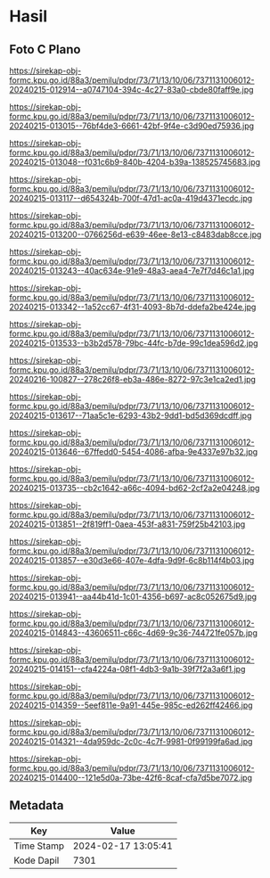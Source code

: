 # Hasil

## Foto C Plano

https://sirekap-obj-formc.kpu.go.id/88a3/pemilu/pdpr/73/71/13/10/06/7371131006012-20240215-012914--a0747104-394c-4c27-83a0-cbde80faff9e.jpg

https://sirekap-obj-formc.kpu.go.id/88a3/pemilu/pdpr/73/71/13/10/06/7371131006012-20240215-013015--76bf4de3-6661-42bf-9f4e-c3d90ed75936.jpg

https://sirekap-obj-formc.kpu.go.id/88a3/pemilu/pdpr/73/71/13/10/06/7371131006012-20240215-013048--f031c6b9-840b-4204-b39a-138525745683.jpg

https://sirekap-obj-formc.kpu.go.id/88a3/pemilu/pdpr/73/71/13/10/06/7371131006012-20240215-013117--d654324b-700f-47d1-ac0a-419d4371ecdc.jpg

https://sirekap-obj-formc.kpu.go.id/88a3/pemilu/pdpr/73/71/13/10/06/7371131006012-20240215-013200--0766256d-e639-46ee-8e13-c8483dab8cce.jpg

https://sirekap-obj-formc.kpu.go.id/88a3/pemilu/pdpr/73/71/13/10/06/7371131006012-20240215-013243--40ac634e-91e9-48a3-aea4-7e7f7d46c1a1.jpg

https://sirekap-obj-formc.kpu.go.id/88a3/pemilu/pdpr/73/71/13/10/06/7371131006012-20240215-013342--1a52cc67-4f31-4093-8b7d-ddefa2be424e.jpg

https://sirekap-obj-formc.kpu.go.id/88a3/pemilu/pdpr/73/71/13/10/06/7371131006012-20240215-013533--b3b2d578-79bc-44fc-b7de-99c1dea596d2.jpg

https://sirekap-obj-formc.kpu.go.id/88a3/pemilu/pdpr/73/71/13/10/06/7371131006012-20240216-100827--278c26f8-eb3a-486e-8272-97c3e1ca2ed1.jpg

https://sirekap-obj-formc.kpu.go.id/88a3/pemilu/pdpr/73/71/13/10/06/7371131006012-20240215-013617--71aa5c1e-6293-43b2-9dd1-bd5d369dcdff.jpg

https://sirekap-obj-formc.kpu.go.id/88a3/pemilu/pdpr/73/71/13/10/06/7371131006012-20240215-013646--67ffedd0-5454-4086-afba-9e4337e97b32.jpg

https://sirekap-obj-formc.kpu.go.id/88a3/pemilu/pdpr/73/71/13/10/06/7371131006012-20240215-013735--cb2c1642-a66c-4094-bd62-2cf2a2e04248.jpg

https://sirekap-obj-formc.kpu.go.id/88a3/pemilu/pdpr/73/71/13/10/06/7371131006012-20240215-013851--2f819ff1-0aea-453f-a831-759f25b42103.jpg

https://sirekap-obj-formc.kpu.go.id/88a3/pemilu/pdpr/73/71/13/10/06/7371131006012-20240215-013857--e30d3e66-407e-4dfa-9d9f-6c8b114f4b03.jpg

https://sirekap-obj-formc.kpu.go.id/88a3/pemilu/pdpr/73/71/13/10/06/7371131006012-20240215-013941--aa44b41d-1c01-4356-b697-ac8c052675d9.jpg

https://sirekap-obj-formc.kpu.go.id/88a3/pemilu/pdpr/73/71/13/10/06/7371131006012-20240215-014843--43606511-c66c-4d69-9c36-744721fe057b.jpg

https://sirekap-obj-formc.kpu.go.id/88a3/pemilu/pdpr/73/71/13/10/06/7371131006012-20240215-014151--cfa4224a-08f1-4db3-9a1b-39f7f2a3a6f1.jpg

https://sirekap-obj-formc.kpu.go.id/88a3/pemilu/pdpr/73/71/13/10/06/7371131006012-20240215-014359--5eef811e-9a91-445e-985c-ed262ff42466.jpg

https://sirekap-obj-formc.kpu.go.id/88a3/pemilu/pdpr/73/71/13/10/06/7371131006012-20240215-014321--4da959dc-2c0c-4c7f-9981-0f99199fa6ad.jpg

https://sirekap-obj-formc.kpu.go.id/88a3/pemilu/pdpr/73/71/13/10/06/7371131006012-20240215-014400--121e5d0a-73be-42f6-8caf-cfa7d5be7072.jpg


## Metadata

| Key        | Value               |
| ---------- | ------------------- |
| Time Stamp | 2024-02-17 13:05:41 |
| Kode Dapil | 7301                |



